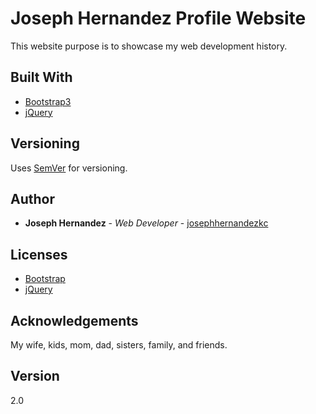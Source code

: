 # Joseph Hernandez Profile Website

This website purpose is to showcase my web development history.

## Built With

* [Bootstrap3](http://getbootstrap.com/docs/3.3/)
* [jQuery](https://jquery.com/)

## Versioning

Uses [SemVer](http://semver.org/) for versioning.

## Author

* **Joseph Hernandez** - *Web Developer* - [josephhernandezkc](http://www.josephhernandezkc.com)

## Licenses

* [Bootstrap](https://github.com/twbs/bootstrap/blob/master/LICENSE)
* [jQuery](https://github.com/jquery/jquery/blob/master/LICENSE.txt)

## Acknowledgements

My wife, kids, mom, dad, sisters, family, and friends.

## Version

2.0
